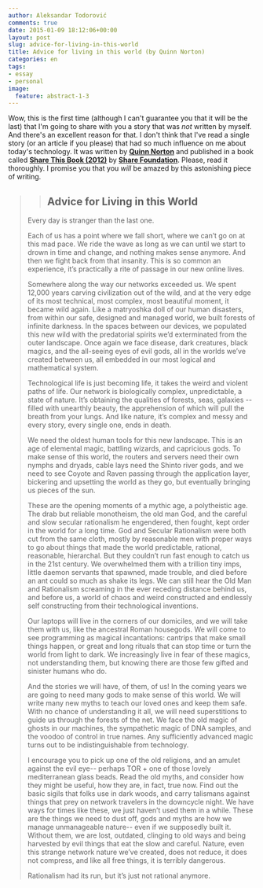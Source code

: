 ```yaml
---
author: Aleksandar Todorović
comments: true
date: 2015-01-09 18:12:06+00:00
layout: post
slug: advice-for-living-in-this-world
title: Advice for living in this world (by Quinn Norton)
categories: en
tags:
- essay
- personal
image:
  feature: abstract-1-3
---
```


Wow, this is the first time (although I can't guarantee you that it will be the last) that I'm going to share with you a story that was _not_ written by myself. And there's an excellent reason for that. I don't think that I've read a single story (or an article if you please) that had so much influence on me about today's technology. It was written by [**Quinn Norton**](http://en.wikipedia.org/wiki/Quinn_Norton) and published in a book called [**Share This Book (2012)**](http://www.shareconference.net/en/news/share-book) by [**Share Foundation**](http://www.shareconference.net/en). Please, read it thoroughly. I promise you that you _will_ be amazed by this astonishing piece of writing.


<blockquote>

>
> ## **Advice for Living in this World**
>
>
Every day is stranger than the last one.

Each of us has a point where we fall short, where we can’t go on at this mad pace. We ride the wave as long as we can until we start to drown in time and change, and nothing makes sense anymore. And then we fight back from that insanity. This is so common an experience, it’s practically a rite of passage in our new online lives.

Somewhere along the way our networks exceeded us. We spent 12,000 years carving civilization out of the wild, and at the very edge of
its most technical, most complex, most beautiful moment, it became wild again. Like a matryoshka doll of our human disasters, from within our safe, designed and managed world, we built forests of infinite darkness. In the spaces between our devices, we populated this new wild with the predatorial spirits we’d exterminated from the outer landscape. Once again we face disease, dark creatures, black magics, and the all-seeing eyes of evil gods, all in the worlds we’ve created between us, all embedded in our most logical and mathematical system.

Technological life is just becoming life, it takes the weird and violent paths of life. Our network is biologically complex, unpredictable, a state of nature. It’s obtaining the qualities of forests, seas, galaxies -- filled with unearthly beauty, the apprehension of which will pull the breath from your lungs. And like nature, it’s complex and messy and every story, every single one, ends in death.

We need the oldest human tools for this new landscape. This is an age of elemental magic, battling wizards, and capricious gods. To make sense of this world, the routers and servers need their own nymphs and dryads, cable lays need the Shinto river gods, and we need to see Coyote and Raven passing through the application layer, bickering and upsetting the world as they go, but eventually bringing us pieces of the sun.

These are the opening moments of a mythic age, a polytheistic age. The drab but reliable monotheism, the old man God, and the careful
and slow secular rationalism he engendered, then fought, kept order in the world for a long time. God and Secular Rationalism were both
cut from the same cloth, mostly by reasonable men with proper ways to go about things that made the world predictable, rational, reasonable, hierarchal. But they couldn’t run fast enough to catch us in the 21st century. We overwhelmed them with a trillion tiny imps, little daemon servants that spawned, made trouble, and died before an ant could so much as shake its legs. We can still hear the Old Man and Rationalism screaming in the ever receding distance behind us, and before us, a world of chaos and weird constructed and endlessly self constructing from their technological inventions.

Our laptops will live in the corners of our domiciles, and we will take them with us, like the ancestral Roman housegods. We will come to see programming as magical incantations: cantrips that make small things happen, or great and long rituals that can stop time or turn the world from light to dark. We increasingly live in fear of these magics, not understanding them, but knowing there are those few gifted and sinister humans who do.

And the stories we will have, of them, of us! In the coming years we are going to need many gods to make sense of this world. We will
write many new myths to teach our loved ones and keep them safe. With no chance of understanding it all, we will need superstitions to guide us through the forests of the net. We face the old magic of ghosts in our machines, the sympathetic magic of DNA samples, and the voodoo of control in true names. Any sufficiently advanced magic turns out to be indistinguishable from technology.

I encourage you to pick up one of the old religions, and an amulet against the evil eye-- perhaps TOR + one of those lovely mediterranean glass beads. Read the old myths, and consider how they might be useful, how they are, in fact, true now. Find out the basic sigils that folks use in dark woods, and carry talismans against things that prey on network travelers in the downcycle night. We have ways for times like these, we just haven’t used them in a while. These are the things we need to dust off, gods and myths are
how we manage unmanageable nature-- even if we supposedly built it. Without them, we are lost, outdated, clinging to old ways and being harvested by evil things that eat the slow and careful. Nature, even this strange network nature we’ve created, does not reduce, it does not compress, and like all free things, it is terribly dangerous.

Rationalism had its run, but it’s just not rational anymore.</blockquote>
